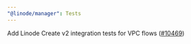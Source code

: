 ```yaml
---
"@linode/manager": Tests
---
```


Add Linode Create v2 integration tests for VPC flows ([#10469](https://github.com/linode/manager/pull/10469))
